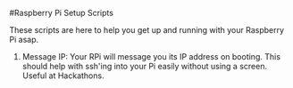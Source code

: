 #Raspberry Pi Setup Scripts

These scripts are here to help you get up and running with your Raspberry Pi asap.


1. Message IP: Your RPi will message you its IP address on booting. This should help with ssh'ing into your Pi easily without using a screen. Useful at Hackathons.
